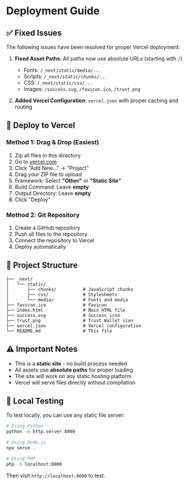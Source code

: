 # Deployment Guide

## ✅ Fixed Issues

The following issues have been resolved for proper Vercel deployment:

1. **Fixed Asset Paths**: All paths now use absolute URLs (starting with `/`)
   - Fonts: `/_next/static/media/...`
   - Scripts: `/_next/static/chunks/...`
   - CSS: `/_next/static/css/...`
   - Images: `/success.svg`, `/favicon.ico`, `/trust.png`

2. **Added Vercel Configuration**: `vercel.json` with proper caching and routing

## 🚀 Deploy to Vercel

### Method 1: Drag & Drop (Easiest)
1. Zip all files in this directory
2. Go to [vercel.com](https://vercel.com)
3. Click "Add New..." → "Project"
4. Drag your ZIP file to upload
5. Framework: Select **"Other"** or **"Static Site"**
6. Build Command: Leave **empty**
7. Output Directory: Leave **empty**
8. Click "Deploy"

### Method 2: Git Repository
1. Create a GitHub repository
2. Push all files to the repository
3. Connect the repository to Vercel
4. Deploy automatically

## 📁 Project Structure
```
├── _next/
│   └── static/
│       ├── chunks/          # JavaScript chunks
│       ├── css/             # Stylesheets
│       └── media/           # Fonts and media
├── favicon.ico              # Favicon
├── index.html               # Main HTML file
├── success.svg              # Success icon
├── trust.png                # Trust Wallet icon
├── vercel.json              # Vercel configuration
└── README.md                # This file
```

## ⚠️ Important Notes

- This is a **static site** - no build process needed
- All assets use **absolute paths** for proper loading
- The site will work on any static hosting platform
- Vercel will serve files directly without compilation

## 🔧 Local Testing

To test locally, you can use any static file server:

```bash
# Using Python
python -m http.server 8000

# Using Node.js
npx serve .

# Using PHP
php -S localhost:8000
```

Then visit `http://localhost:8000` to test.
